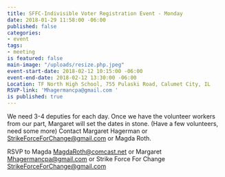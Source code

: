 ```yaml
---
title: SFFC-Indivisible Voter Registration Event - Monday
date: 2018-01-29 11:58:00 -06:00
published: false
categories:
- event
tags:
- meeting
is featured: false
main-image: "/uploads/resize.php.jpeg"
event-start-date: 2018-02-12 10:15:00 -06:00
event-end-date: 2018-02-12 13:30:00 -06:00
Location: TF North High School, 755 Pulaski Road, Calumet City, IL
RSVP-link: 'Mhagermancpa@gmail.com '
is published: true
---
```


We need 3-4 deputies for each day. Once we have the volunteer workers from our part, Margaret will set the dates in stone. (Have a few volunteers, need some more) Contact Margaret Hagerman or [StrikeForceForChange@gmail.com](StrikeForceForChange@gmail.com) or Magda Roth.  


RSVP to Magda [MagdaRoth@comcast.net](MagdaRoth@comcast.net)
or Margaret [Mhagermancpa@gmail.com](Mhagermancpa@gmail.com)
or Strike Force For Change [StrikeForceForChange@gmail.com](StrikeForceForChange@gmail.com)